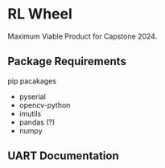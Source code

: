# RL Wheel
Maximum Viable Product for Capstone 2024.

## Package Requirements
pip pacakages
- pyserial
- opencv-python
- imutils
- pandas (?)
- numpy

## UART Documentation